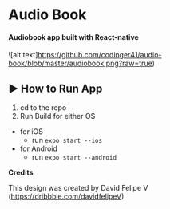 # Audio Book
#### Audiobook app built with React-native

![alt text]https://github.com/codinger41/audio-book/blob/master/audiobook.png?raw=true)

## :arrow_forward: How to Run App

1. cd to the repo
2. Run Build for either OS
  * for iOS
    * run `expo start --ios`
  * for Android
    * run `expo start --android`

**Credits**

This design was created by David Felipe V (https://dribbble.com/davidfelipeV)

